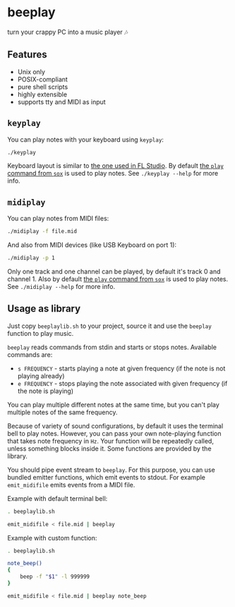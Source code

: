 # beeplay

turn your crappy PC into a music player 🎶

## Features

- Unix only
- POSIX-compliant
- pure shell scripts
- highly extensible
- supports tty and MIDI as input

## `keyplay`

You can play notes with your keyboard using `keyplay`:

```sh
./keyplay
```

Keyboard layout is similar to [the one used in FL Studio](https://www.image-line.com/fl-studio-learning/fl-studio-online-manual/html/img_glob/qwerty_keyboard.png).
By default [the `play` command from `sox`](http://sox.sourceforge.net/) is used to play notes.
See `./keyplay --help` for more info.

## `midiplay`

You can play notes from MIDI files:

```sh
./midiplay -f file.mid
```

And also from MIDI devices (like USB Keyboard on port 1):

```sh
./midiplay -p 1
```

Only one track and one channel can be played, by default it's track 0 and channel 1.
Also by default [the `play` command from `sox`](http://sox.sourceforge.net/) is used to play notes.
See `./midiplay --help` for more info.

## Usage as library

Just copy `beeplaylib.sh` to your project, source it and use the `beeplay` function to play music.

`beeplay` reads commands from stdin and starts or stops notes. Available commands are:

- `s FREQUENCY` - starts playing a note at given frequency (if the note is not playing already)
- `e FREQUENCY` - stops playing the note associated with given frequency (if the note is playing)

You can play multiple different notes at the same time, but you can't play multiple notes of the same frequency.

Because of variety of sound configurations, by default it uses the terminal bell to play notes.
However, you can pass your own note-playing function that takes note frequency in `Hz`.
Your function will be repeatedly called, unless something blocks inside it.
Some functions are provided by the library.

You should pipe event stream to `beeplay`.
For this purpose, you can use bundled emitter functions, which emit events to stdout.
For example `emit_midifile` emits events from a MIDI file.

Example with default terminal bell:

```sh
. beeplaylib.sh

emit_midifile < file.mid | beeplay
```

Example with custom function:

```sh
. beeplaylib.sh

note_beep()
{
    beep -f "$1" -l 999999
}

emit_midifile < file.mid | beeplay note_beep
```
